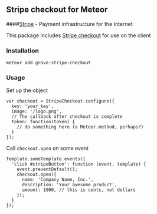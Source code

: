 ## Stripe checkout for Meteor
####[Stripe](https://stripe.com) - Payment infrastructure for the Internet

This package includes [Stripe checkout](https://stripe.com/docs/checkout) for use on the client

### Installation

```
meteor add grove:stripe-checkout
```

### Usage

Set up the object

```
var checkout = StripeCheckout.configure({
  key: 'your_key',
  image: '/logo.png',
  // The callback after checkout is complete
  token: function(token) {
    // do something here (a Meteor.method, perhaps?)
  }
});
```

Call `checkout.open` on some event

```
Template.someTemplate.events({
  'click #stripeButton': function (event, template) {
    event.preventDefault();
    checkout.open({
      name: 'Company Name, Inc.',
      description: 'Your awesome product',
      amount: 1000, // this is cents, not dollars
    });
  }
});
```